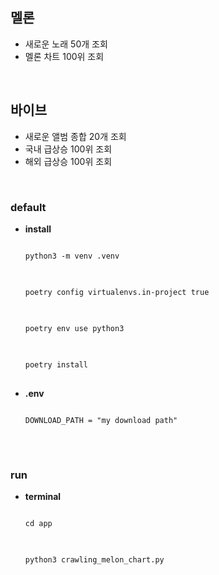 ## 멜론
- 새로운 노래 50개 조회
- 멜론 차트 100위 조회

</br>

## 바이브
- 새로운 앨범 종합 20개 조회
- 국내 급상승 100위 조회
- 해외 급상승 100위 조회

</br>

### default
- **install**

  <pre>
  <code>
  python3 -m venv .venv  
  </code>
  </pre>

  <pre>
  <code>
  poetry config virtualenvs.in-project true
  </code>
  </pre>

  <pre>
  <code>
  poetry env use python3
  </code>
  </pre>

  <pre>
  <code>
  poetry install
  </code>
  </pre>

- **.env**

  <pre>
  <code>
  DOWNLOAD_PATH = "my download path"
  </code>
  </pre>

</br>

### run
- **terminal**

  <pre>
  <code>
  cd app
  </code>
  </pre>

  <pre>
  <code>
  python3 crawling_melon_chart.py
  </code>
  </pre>

